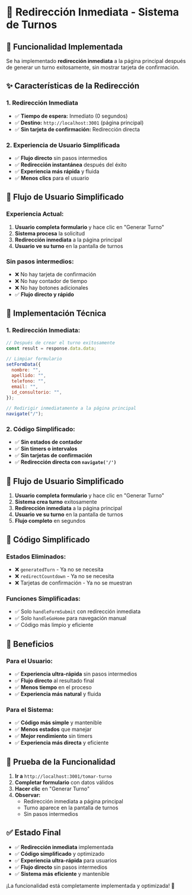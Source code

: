 # 🔄 Redirección Inmediata - Sistema de Turnos

## 🎯 **Funcionalidad Implementada**

Se ha implementado **redirección inmediata** a la página principal después de generar un turno exitosamente, sin mostrar tarjeta de confirmación.

## ✨ **Características de la Redirección**

### **1. Redirección Inmediata**

- ✅ **Tiempo de espera:** Inmediato (0 segundos)
- ✅ **Destino:** `http://localhost:3001` (página principal)
- ✅ **Sin tarjeta de confirmación:** Redirección directa

### **2. Experiencia de Usuario Simplificada**

- ✅ **Flujo directo** sin pasos intermedios
- ✅ **Redirección instantánea** después del éxito
- ✅ **Experiencia más rápida** y fluida
- ✅ **Menos clics** para el usuario

## 🎨 **Flujo de Usuario Simplificado**

### **Experiencia Actual:**

1. **Usuario completa formulario** y hace clic en "Generar Turno"
2. **Sistema procesa** la solicitud
3. **Redirección inmediata** a la página principal
4. **Usuario ve su turno** en la pantalla de turnos

### **Sin pasos intermedios:**

- ❌ No hay tarjeta de confirmación
- ❌ No hay contador de tiempo
- ❌ No hay botones adicionales
- ✅ **Flujo directo y rápido**

## 🔧 **Implementación Técnica**

### **1. Redirección Inmediata:**

```javascript
// Después de crear el turno exitosamente
const result = response.data.data;

// Limpiar formulario
setFormData({
  nombre: "",
  apellido: "",
  telefono: "",
  email: "",
  id_consultorio: "",
});

// Redirigir inmediatamente a la página principal
navigate("/");
```

### **2. Código Simplificado:**

- ✅ **Sin estados de contador**
- ✅ **Sin timers o intervalos**
- ✅ **Sin tarjetas de confirmación**
- ✅ **Redirección directa con `navigate('/')`**

## 🎯 **Flujo de Usuario Simplificado**

1. **Usuario completa formulario** y hace clic en "Generar Turno"
2. **Sistema crea turno** exitosamente
3. **Redirección inmediata** a la página principal
4. **Usuario ve su turno** en la pantalla de turnos
5. **Flujo completo** en segundos

## 🎨 **Código Simplificado**

### **Estados Eliminados:**

- ❌ `generatedTurn` - Ya no se necesita
- ❌ `redirectCountdown` - Ya no se necesita
- ❌ Tarjetas de confirmación - Ya no se muestran

### **Funciones Simplificadas:**

- ✅ Solo `handleFormSubmit` con redirección inmediata
- ✅ Solo `handleGoHome` para navegación manual
- ✅ Código más limpio y eficiente

## 🚀 **Beneficios**

### **Para el Usuario:**

- ✅ **Experiencia ultra-rápida** sin pasos intermedios
- ✅ **Flujo directo** al resultado final
- ✅ **Menos tiempo** en el proceso
- ✅ **Experiencia más natural** y fluida

### **Para el Sistema:**

- ✅ **Código más simple** y mantenible
- ✅ **Menos estados** que manejar
- ✅ **Mejor rendimiento** sin timers
- ✅ **Experiencia más directa** y eficiente

## 🧪 **Prueba de la Funcionalidad**

1. **Ir a** `http://localhost:3001/tomar-turno`
2. **Completar formulario** con datos válidos
3. **Hacer clic** en "Generar Turno"
4. **Observar:**
   - Redirección inmediata a página principal
   - Turno aparece en la pantalla de turnos
   - Sin pasos intermedios

## ✅ **Estado Final**

- ✅ **Redirección inmediata** implementada
- ✅ **Código simplificado** y optimizado
- ✅ **Experiencia ultra-rápida** para usuarios
- ✅ **Flujo directo** sin pasos intermedios
- ✅ **Sistema más eficiente** y mantenible

¡La funcionalidad está completamente implementada y optimizada! 🎉
